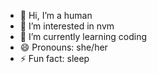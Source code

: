 - 👋 Hi, I’m a human
- 👀 I’m interested in nvm
- 🌱 I’m currently learning coding
- 😄 Pronouns: she/her
- ⚡ Fun fact: sleep


